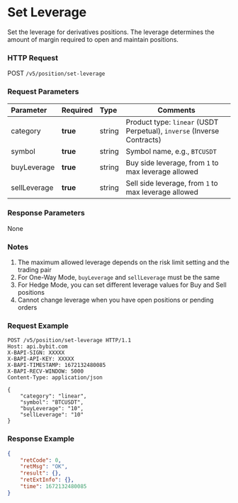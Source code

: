 # Set Leverage

Set the leverage for derivatives positions. The leverage determines the amount of margin required to open and maintain positions.

### HTTP Request
POST `/v5/position/set-leverage`

### Request Parameters
| Parameter | Required | Type | Comments|
|:----- |:-------|:-----|------ |
|category |**true** |string |Product type: `linear` (USDT Perpetual), `inverse` (Inverse Contracts) |
|symbol |**true** |string |Symbol name, e.g., `BTCUSDT` |
|buyLeverage |**true** |string |Buy side leverage, from `1` to max leverage allowed |
|sellLeverage |**true** |string |Sell side leverage, from `1` to max leverage allowed |

### Response Parameters
None

### Notes
1. The maximum allowed leverage depends on the risk limit setting and the trading pair
2. For One-Way Mode, `buyLeverage` and `sellLeverage` must be the same
3. For Hedge Mode, you can set different leverage values for Buy and Sell positions
4. Cannot change leverage when you have open positions or pending orders

### Request Example

```http
POST /v5/position/set-leverage HTTP/1.1
Host: api.bybit.com
X-BAPI-SIGN: XXXXX
X-BAPI-API-KEY: XXXXX
X-BAPI-TIMESTAMP: 1672132480085
X-BAPI-RECV-WINDOW: 5000
Content-Type: application/json

{
    "category": "linear",
    "symbol": "BTCUSDT",
    "buyLeverage": "10",
    "sellLeverage": "10"
}
```

### Response Example

```json
{
    "retCode": 0,
    "retMsg": "OK",
    "result": {},
    "retExtInfo": {},
    "time": 1672132480085
}
